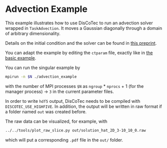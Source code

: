 # Advection Example

This example illustrates how to use DisCoTec to run an advection solver
wrapped in `TaskAdvection`. It moves a Gaussian diagonally through a domain
of arbitrary dimensionality.

Details on the initial condition and the solver can be found in
[this preprint](http://arxiv.org/abs/2209.14064).

You can adapt the example by editing the `ctparam` file, exactly like in
[the basic example](../combi_example/README.md).

You can run the singular example by

```bash
mpirun -n $N ./advection_example
```

with the number of MPI processes `$N`
as `ngroup` * `nprocs` + 1 (for the manager process)
-> `3` in the current parameter files.

In order to write `hdf5` output, DisCoTec needs to be compiled with `DISCOTEC_USE_HIGHFIVE`.
In addition, the output will be written in raw format if a folder named `out`
was created before.

The raw data can be visualized, for example, with

```bash
../../tools/plot_raw_slice.py out/solution_hat_2D_3-10_10_0.raw
```

which will put a corresponding `.pdf` file in the `out/` folder.
